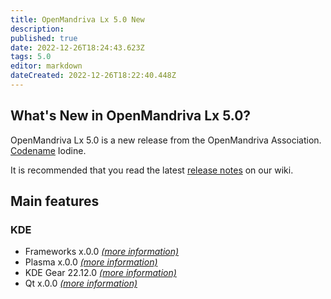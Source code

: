 ```yaml
---
title: OpenMandriva Lx 5.0 New
description: 
published: true
date: 2022-12-26T18:24:43.623Z
tags: 5.0
editor: markdown
dateCreated: 2022-12-26T18:22:40.448Z
---
```


## What's New in OpenMandriva Lx 5.0?
OpenMandriva Lx 5.0 is a new release from the OpenMandriva Association. [Codename](/policies/codename) Iodine.

It is recommended that you read the latest [release notes](/distribution/releases/omlx50/notes) on our wiki.

## Main features

### KDE

- Frameworks x.0.0 [*(more information)*](https://kde.org/announcements/frameworks/5/x.0.0/)
- Plasma x.0.0 [*(more information)*](https://kde.org/announcements/plasma/5/x.0.0/)
- KDE Gear 22.12.0 [*(more information)*](https://kde.org/announcements/gear/22.12.0/)
- Qt x.0.0 [*(more information)*](https://www.qt.io)

